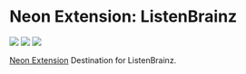 # Neon Extension: ListenBrainz

[![](https://img.shields.io/travis/NeApp/neon-extension-destination-listenbrainz/master.svg)](https://travis-ci.org/NeApp/neon-extension-destination-listenbrainz) [![](https://img.shields.io/coveralls/github/NeApp/neon-extension-destination-listenbrainz/master.svg)](https://coveralls.io/github/NeApp/neon-extension-destination-listenbrainz) ![](https://img.shields.io/github/license/NeApp/neon-extension-destination-listenbrainz.svg)

[Neon Extension](https://github.com/NeApp/neon-extension) Destination for ListenBrainz.
